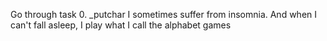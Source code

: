 Go through task
0. _putchar
I sometimes suffer from insomnia. And when I can't fall asleep, I play what I call the alphabet games
